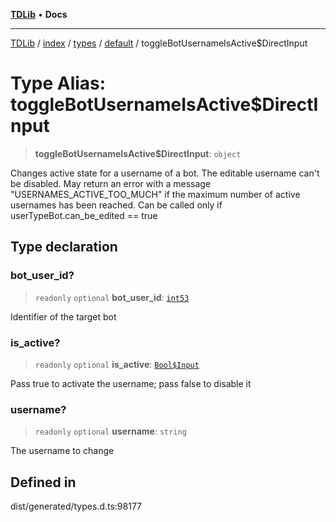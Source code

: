 [**TDLib**](../../../../../../README.md) • **Docs**

***

[TDLib](../../../../../../modules.md) / [index](../../../../../README.md) / [types](../../../README.md) / [default](../README.md) / toggleBotUsernameIsActive$DirectInput

# Type Alias: toggleBotUsernameIsActive$DirectInput

> **toggleBotUsernameIsActive$DirectInput**: `object`

Changes active state for a username of a bot. The editable username can't be disabled. May return an error with a message "USERNAMES_ACTIVE_TOO_MUCH" if the maximum number of active usernames has been reached. Can be called only if userTypeBot.can_be_edited == true

## Type declaration

### bot\_user\_id?

> `readonly` `optional` **bot\_user\_id**: [`int53`](int53.md)

Identifier of the target bot

### is\_active?

> `readonly` `optional` **is\_active**: [`Bool$Input`](Bool$Input.md)

Pass true to activate the username; pass false to disable it

### username?

> `readonly` `optional` **username**: `string`

The username to change

## Defined in

dist/generated/types.d.ts:98177
